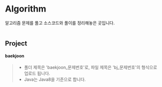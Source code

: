 # Algorithm
알고리즘 문제를 풀고 소스코드와 풀이를 정리해놓은 곳입니다.
<br/><br/>

Project
-----------
#### baekjoon
> - 폴더 제목은 'baekjoon_문제번호'로, 파일 제목은 'bj_문제번호'의 형식으로 업로드 됩니다.
> - Java는 Java8을 기준으로 합니다.
